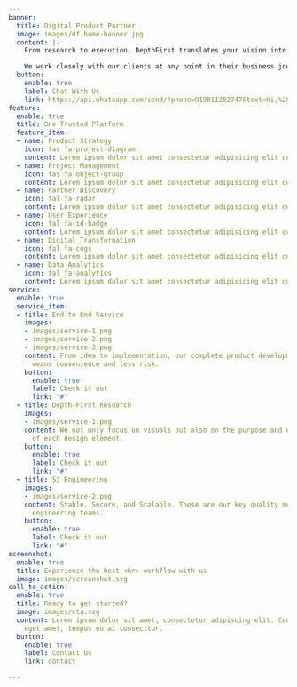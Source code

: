 ```yaml
---
banner:
  title: Digital Product Partner
  image: images/df-home-banner.jpg
  content: |-
    From research to execution, DepthFirst translates your vision into products that customers love. DepthFirst offers consulting services in product strategy, project management, user experience, and data analytics. In addition, our platform helps you choose from a wide variety of talented teams to bring brilliant ideas into being.

    We work closely with our clients at any point in their business journey to achieve impactful and results-driven digital product development.
  button:
    enable: true
    label: Chat With Us
    link: https://api.whatsapp.com/send/?phone=919811282747&text=Hi,%20I%20wanted%20to%20enquire%20about%20&app_absent=0
feature:
  enable: true
  title: One Trusted Platform
  feature_item:
  - name: Product Strategy
    icon: fas fa-project-diagram
    content: Lorem ipsum dolor sit amet consectetur adipisicing elit quam nihil
  - name: Project Management
    icon: fas fa-object-group
    content: Lorem ipsum dolor sit amet consectetur adipisicing elit quam nihil
  - name: Partner Discovery
    icon: fal fa-radar
    content: Lorem ipsum dolor sit amet consectetur adipisicing elit quam nihil
  - name: User Experience
    icon: fal fa-id-badge
    content: Lorem ipsum dolor sit amet consectetur adipisicing elit quam nihil
  - name: Digital Transformation
    icon: fal fa-cogs
    content: Lorem ipsum dolor sit amet consectetur adipisicing elit quam nihil
  - name: Data Analytics
    icon: fal fa-analytics
    content: Lorem ipsum dolor sit amet consectetur adipisicing elit quam nihil
service:
  enable: true
  service_item:
  - title: End to End Service
    images:
    - images/service-1.png
    - images/service-2.png
    - images/service-3.png
    content: From idea to implementation, our complete product development approach
      means convenience and less risk.
    button:
      enable: true
      label: Check it out
      link: "#"
  - title: Depth-First Research
    images:
    - images/service-1.png
    content: We not only focus on visuals but also on the purpose and effectiveness
      of each design element.
    button:
      enable: true
      label: Check it out
      link: "#"
  - title: S3 Engineering
    images:
    - images/service-2.png
    content: Stable, Secure, and Scalable. These are our key quality metrics for our
      engineering teams.
    button:
      enable: true
      label: Check it out
      link: "#"
screenshot:
  enable: true
  title: Experience the best <br> workflow with us
  image: images/screenshot.svg
call_to_action:
  enable: true
  title: Ready to get started?
  image: images/cta.svg
  content: Lorem ipsum dolor sit amet, consectetur adipiscing elit. Consequat tristique
    eget amet, tempus eu at consecttur.
  button:
    enable: true
    label: Contact Us
    link: contact

---
```

